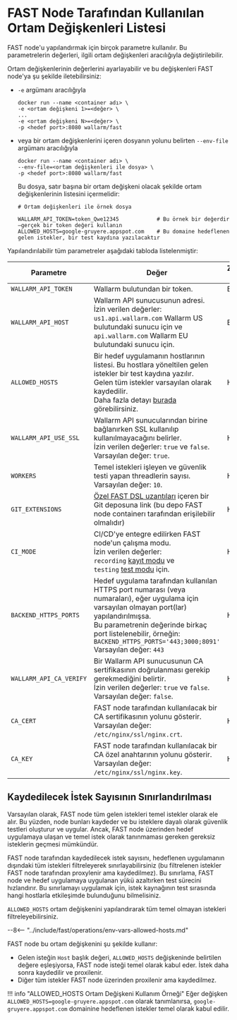 [doc-dsl-ext]:              ../dsl/intro.md
[doc-record-mode]:          ../poc/ci-mode-recording.md
[doc-test-mode]:            ../poc/ci-mode-testing.md

[anchor-allowed-hosts]:     #limiting-the-number-of-requests-to-be-recorded

#   FAST Node Tarafından Kullanılan Ortam Değişkenleri Listesi

FAST node'u yapılandırmak için birçok parametre kullanılır. Bu parametrelerin değerleri, ilgili ortam değişkenleri aracılığıyla değiştirilebilir.

Ortam değişkenlerinin değerlerini ayarlayabilir ve bu değişkenleri FAST node'ya şu şekilde iletebilirsiniz:
* `-e` argümanı aracılığıyla
    
    ```
    docker run --name <container adı> \
    -e <ortam değişkeni 1>=<değer> \
    ... 
    -e <ortam değişkeni N>=<değer> \
    -p <hedef port>:8080 wallarm/fast
    ```
    
* veya bir ortam değişkenlerini içeren dosyanın yolunu belirten `--env-file` argümanı aracılığıyla

    ```
    docker run --name <container adı> \
    --env-file=<ortam değişkenleri ile dosya> \
    -p <hedef port>:8080 wallarm/fast
    ```
    
    Bu dosya, satır başına bir ortam değişkeni olacak şekilde ortam değişkenlerinin listesini içermelidir:

    ```
    # Ortam değişkenleri ile örnek dosya

    WALLARM_API_TOKEN=token_Qwe12345            # Bu örnek bir değerdir—gerçek bir token değeri kullanın
    ALLOWED_HOSTS=google-gruyere.appspot.com    # Bu domaine hedeflenen gelen istekler, bir test kaydına yazılacaktır
    ```

Yapılandırılabilir tüm parametreler aşağıdaki tabloda listelenmiştir:

| Parametre            | Değer     | Zorunlu mu? |
|--------------------	| --------	| -----------	|
| `WALLARM_API_TOKEN`  | Wallarm bulutundan bir token. | Evet |
| `WALLARM_API_HOST`   | Wallarm API sunucusunun adresi. <br>İzin verilen değerler: <br>`us1.api.wallarm.com` Wallarm US bulutundaki sunucu için ve <br>`api.wallarm.com` Wallarm EU bulutundaki sunucu için. | Evet |
| `ALLOWED_HOSTS`      | Bir hedef uygulamanın hostlarının listesi. Bu hostlara yöneltilen gelen istekler bir test kaydına yazılır.<br>Gelen tüm istekler varsayılan olarak kaydedilir.<br>Daha fazla detayı [burada][anchor-allowed-hosts] görebilirsiniz.| Hayır |
| `WALLARM_API_USE_SSL` | Wallarm API sunucularından birine bağlanırken SSL kullanılıp kullanılmayacağını belirler.<br>İzin verilen değerler: `true` ve `false`.<br>Varsayılan değer: `true`. | Hayır |
| `WORKERS`            | Temel istekleri işleyen ve güvenlik testi yapan threadlerin sayısı.<br>Varsayılan değer: `10`. | Hayır |
| `GIT_EXTENSIONS`     | [Özel FAST DSL uzantıları][doc-dsl-ext] içeren bir Git deposuna link (bu depo FAST node containerı tarafından erişilebilir olmalıdır) | Hayır |
| `CI_MODE`            | CI/CD'ye entegre edilirken FAST node'un çalışma modu. <br>İzin verilen değerler: <br>`recording` [kayıt modu][doc-record-mode] ve <br>`testing` [test modu][doc-test-mode] için. | Hayır |
| `BACKEND_HTTPS_PORTS` | Hedef uygulama tarafından kullanılan HTTPS port numarası (veya numaraları), eğer uygulama için varsayılan olmayan port(lar) yapılandırılmışsa.<br> Bu parametrenin değerinde birkaç port listelenebilir, örneğin: <br>`BACKEND_HTTPS_PORTS='443;3000;8091'`<br>Varsayılan değer: `443` | Hayır |
| `WALLARM_API_CA_VERIFY` | Bir Wallarm API sunucusunun CA sertifikasının doğrulanması gerekip gerekmediğini belirtir.<br>İzin verilen değerler: `true` ve `false`.<br>Varsayılan değer: `false`. | Hayır |
| `CA_CERT`            | FAST node tarafından kullanılacak bir CA sertifikasının yolunu gösterir.<br>Varsayılan değer: `/etc/nginx/ssl/nginx.crt`. | Hayır |
| `CA_KEY`             | FAST node tarafından kullanılacak bir CA özel anahtarının yolunu gösterir. <br>Varsayılan değer: `/etc/nginx/ssl/nginx.key`. | Hayır |


## Kaydedilecek İstek Sayısının Sınırlandırılması

Varsayılan olarak, FAST node tüm gelen istekleri temel istekler olarak ele alır. Bu yüzden, node bunları kaydeder ve bu isteklere dayalı olarak güvenlik testleri oluşturur ve uygular. Ancak, FAST node üzerinden hedef uygulamaya ulaşan ve temel istek olarak tanınmaması gereken gereksiz isteklerin geçmesi mümkündür.

FAST node tarafından kaydedilecek istek sayısını, hedeflenen uygulamanın dışındaki tüm istekleri filtreleyerek sınırlayabilirsiniz (bu filtrelenen istekler FAST node tarafından proxylenir ama kaydedilmez). Bu sınırlama, FAST node ve hedef uygulamaya uygulanan yükü azaltırken test sürecini hızlandırır. Bu sınırlamayı uygulamak için, istek kaynağının test sırasında hangi hostlarla etkileşimde bulunduğunu bilmelisiniz.

`ALLOWED_HOSTS` ortam değişkenini yapılandırarak tüm temel olmayan istekleri filtreleyebilirsiniz.

--8<--  "../include/fast/operations/env-vars-allowed-hosts.md"

FAST node bu ortam değişkenini şu şekilde kullanır:
* Gelen isteğin `Host` başlık değeri, `ALLOWED_HOSTS` değişkeninde belirtilen değere eşleşiyorsa, FAST node isteği temel olarak kabul eder. İstek daha sonra kaydedilir ve proxilenir.
* Diğer tüm istekler FAST node üzerinden proxilenir ama kaydedilmez.

!!! info "ALLOWED_HOSTS Ortam Değişkeni Kullanım Örneği"
    Eğer değişken `ALLOWED_HOSTS=google-gruyere.appspot.com` olarak tanımlanırsa, `google-gruyere.appspot.com` domainine hedeflenen istekler temel olarak kabul edilir.
